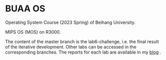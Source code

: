 # BUAA OS

Operating System Course (2023 Spring) of Beihang University. 

MIPS OS (MOS) on R3000.

The content of the master branch is the lab6-challenge, i.e. the final result of the iterative development. Other labs can be accessed in the corresponding branches. The reports for each lab are available in my [blog](https://hibiki33.github.io/) .

